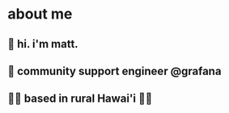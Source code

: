 # about me

## 👋 hi. i'm matt. 

## 💾 community support engineer @grafana

## 🌴🌋 based in rural Hawai'i 🌋🌴 
